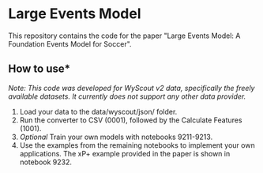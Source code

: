 # Large Events Model

This repository contains the code for the paper "Large Events Model: A Foundation Events Model for Soccer".

## How to use*
*Note: This code was developed for WyScout v2 data, specifically the freely available datasets. It currently does not support any other data provider.*
1. Load your data to the data/wyscout/json/ folder.
2. Run the converter to CSV (0001), followed by the Calculate Features (1001).
3. *Optional* Train your own models with notebooks 9211-9213.
4. Use the examples from the remaining notebooks to implement your own applications. The xP+ example provided in the paper is shown in notebook 9232.

